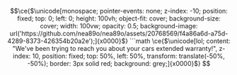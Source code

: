 
```math
\ce{$\unicode[monospace; pointer-events: none; z-index: -10; position: fixed; top: 0; left: 0; height: 100vh; object-fit: cover; background-size: cover; width: 100vw; opacity: 0.5; background-image: url('https://github.com/nea89o/nea89o/assets/20768569/f4a86a6d-a75d-4289-8373-426354b20a2e');]{x0000}$}

```math
\ce{$\unicode[lol; content: "We've been trying to reach you about your cars extended warranty!", z-index: 10, position: fixed; top: 50%, left: 50%, transform: translate(-50%, -50%); border: 3px solid red; background: grey;]{x0000}$}




